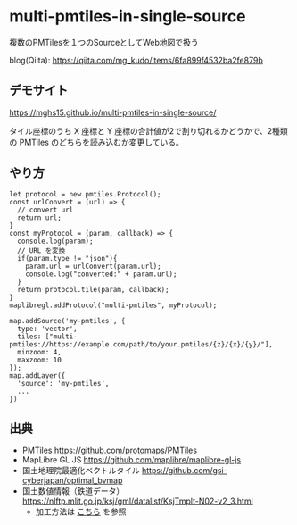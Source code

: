 # multi-pmtiles-in-single-source
複数のPMTilesを１つのSourceとしてWeb地図で扱う

blog(Qiita): https://qiita.com/mg_kudo/items/6fa899f4532ba2fe879b

## デモサイト
https://mghs15.github.io/multi-pmtiles-in-single-source/

タイル座標のうち X 座標と Y 座標の合計値が2で割り切れるかどうかで、2種類の PMTiles のどちらを読み込むか変更している。

## やり方
```
let protocol = new pmtiles.Protocol();
const urlConvert = (url) => {
  // convert url
  return url;
}
const myProtocol = (param, callback) => {
  console.log(param);
  // URL を変換
  if(param.type != "json"){
    param.url = urlConvert(param.url);
    console.log("converted:" + param.url);
  }
  return protocol.tile(param, callback);
}
maplibregl.addProtocol("multi-pmtiles", myProtocol);
```
```
map.addSource('my-pmtiles', {
  type: 'vector',
  tiles: ["multi-pmtiles://https://example.com/path/to/your.pmtiles/{z}/{x}/{y}/"],
  minzoom: 4,
  maxzoom: 10
});
map.addLayer({
  'source': 'my-pmtiles',
  ...
})
```
## 出典
* PMTiles https://github.com/protomaps/PMTiles
* MapLibre GL JS https://github.com/maplibre/maplibre-gl-js
* 国土地理院最適化ベクトルタイル https://github.com/gsi-cyberjapan/optimal_bvmap
* 国土数値情報（鉄道データ） https://nlftp.mlit.go.jp/ksj/gml/datalist/KsjTmplt-N02-v2_3.html
  * 加工方法は [こちら](https://github.com/mghs15/flagment-inter-station) を参照
